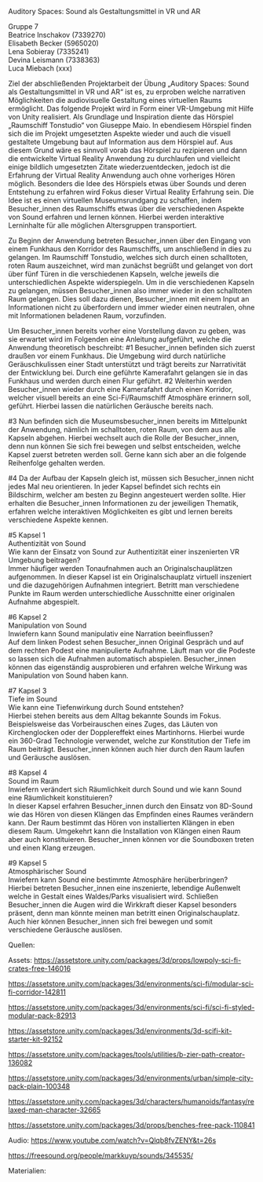 Auditory Spaces: Sound als Gestaltungsmittel in VR und AR <br>

Gruppe 7 <br>
Beatrice Inschakov (7339270) <br>
Elisabeth Becker (5965020) <br>
Lena Sobieray (7335241) <br>
Devina Leismann (7338363) <br>
Luca Miebach (xxx) <br>

Ziel der abschließenden Projektarbeit der Übung „Auditory Spaces: Sound als Gestaltungsmittel in VR und AR“ ist es, zu erproben welche narrativen Möglichkeiten die audiovisuelle Gestaltung eines virtuellen Raums ermöglicht. Das folgende Projekt wird in Form einer VR-Umgebung mit Hilfe von Unity realisiert. Als Grundlage und Inspiration diente das Hörspiel „Raumschiff Tonstudio“ von Giuseppe Maio. In ebendiesem Hörspiel finden sich die im Projekt umgesetzten Aspekte wieder und auch die visuell gestaltete Umgebung baut auf Information aus dem Hörspiel auf. Aus diesem Grund wäre es sinnvoll vorab das Hörspiel zu rezipieren und dann die entwickelte Virtual Reality Anwendung zu durchlaufen und vielleicht einige bildlich umgesetzten Zitate wiederzuentdecken, jedoch ist die Erfahrung der Virtual Reality Anwendung auch ohne vorheriges Hören möglich.
Besonders die Idee des Hörspiels etwas über Sounds und deren Entstehung zu erfahren wird Fokus dieser Virtual Reality Erfahrung sein. Die Idee ist es einen virtuellen Museumsrundgang zu schaffen, indem Besucher_innen des Raumschiffs etwas über die verschiedenen Aspekte von Sound erfahren und lernen können. Hierbei werden interaktive Lerninhalte für alle möglichen Altersgruppen transportiert.

Zu Beginn der Anwendung betreten Besucher_innen über den Eingang von einem Funkhaus den Korridor des Raumschiffs, um anschließend in dies zu gelangen. Im Raumschiff Tonstudio, welches sich durch einen schalltoten, roten Raum auszeichnet, wird man zunächst begrüßt und gelanget von dort über fünf Türen in die verschiedenen Kapseln, welche jeweils die unterschiedlichen Aspekte widerspiegeln. Um in die verschiedenen Kapseln zu gelangen, müssen Besucher_innen also immer wieder in den schalltoten Raum gelangen. Dies soll dazu dienen, Besucher_innen mit einem Input an Informationen nicht zu überfordern und immer wieder einen neutralen, ohne mit Informationen beladenen Raum, vorzufinden. 

Um Besucher_innen bereits vorher eine Vorstellung davon zu geben, was sie erwartet wird im Folgenden eine Anleitung aufgeführt, welche die Anwendung theoretisch beschreibt:
#1 Besucher_innen befinden sich zuerst draußen vor einem Funkhaus. Die Umgebung wird durch natürliche Geräuschkulissen einer Stadt unterstützt und trägt bereits zur Narrativität der Entwicklung bei. Durch eine geführte Kamerafahrt gelangen sie in das Funkhaus und werden durch einen Flur geführt.
#2 Weiterhin werden Besucher_innen wieder durch eine Kamerafahrt durch einen Korridor, welcher visuell bereits an eine Sci-Fi/Raumschiff Atmosphäre erinnern soll, geführt. Hierbei lassen die natürlichen Geräusche bereits nach.

#3 Nun befinden sich die Museumsbesucher_innen bereits im Mittelpunkt der Anwendung, nämlich im schalltoten, roten Raum, von dem aus alle Kapseln abgehen. Hierbei wechselt auch die Rolle der Besucher_innen, denn nun können Sie sich frei bewegen und selbst entscheiden, welche Kapsel zuerst betreten werden soll. Gerne kann sich aber an die folgende Reihenfolge gehalten werden. 

#4 Da der Aufbau der Kapseln gleich ist, müssen sich Besucher_innen nicht jedes Mal neu orientieren. In jeder Kapsel befindet sich rechts ein Bildschirm, welcher am besten zu Beginn angesteuert werden sollte. Hier erhalten die Besucher_innen Informationen zu der jeweiligen Thematik, erfahren welche interaktiven Möglichkeiten es gibt und lernen bereits verschiedene Aspekte kennen.  

#5 Kapsel 1 <br> Authentizität von Sound  <br>
Wie kann der Einsatz von Sound zur Authentizität einer inszenierten VR Umgebung beitragen?  <br>
Immer häufiger werden Tonaufnahmen auch an Originalschauplätzen aufgenommen. In dieser Kapsel ist ein Originalschauplatz virtuell inszeniert und die dazugehörigen Aufnahmen integriert. Betritt man verschiedene Punkte im Raum werden unterschiedliche Ausschnitte einer originalen Aufnahme abgespielt. 

#6 Kapsel 2  <br> Manipulation von Sound  <br>
Inwiefern kann Sound manipulativ eine Narration beeinflussen?  <br>
Auf dem linken Podest sehen Besucher_innen Original Gespräch und auf dem rechten Podest eine manipulierte Aufnahme. Läuft man vor die Podeste so lassen sich die Aufnahmen automatisch abspielen. Besucher_innen können das eigenständig ausprobieren und erfahren welche Wirkung was Manipulation von Sound haben kann.

#7 Kapsel 3  <br> Tiefe im Sound  <br>
Wie kann eine Tiefenwirkung durch Sound entstehen? <br>
Hierbei stehen bereits aus dem Alltag bekannte Sounds im Fokus. Beispielsweise das Vorbeirauschen eines Zuges, das Läuten von Kirchenglocken oder der Dopplereffekt eines Martinhorns. Hierbei wurde ein 360-Grad Technologie verwendet, welche zur Konstitution der Tiefe im Raum beiträgt. Besucher_innen können auch hier durch den Raum laufen und Geräusche auslösen. 

#8 Kapsel 4  <br> Sound im Raum  <br>
Inwiefern verändert sich Räumlichkeit durch Sound und wie kann Sound eine Räumlichkeit konstituieren?  <br> In dieser Kapsel erfahren Besucher_innen durch den Einsatz von 8D-Sound wie das Hören von diesen Klängen das Empfinden eines Raumes verändern kann. Der Raum bestimmt das Hören von installierten Klängen in eben diesem Raum. Umgekehrt kann die Installation von Klängen einen Raum aber auch konstituieren. Besucher_innen können vor die Soundboxen treten und einen Klang erzeugen. 

#9 Kapsel 5  <br> Atmosphärischer Sound  <br>
Inwiefern kann Sound eine bestimmte Atmosphäre herüberbringen?  <br>
Hierbei betreten Besucher_innen eine inszenierte, lebendige Außenwelt welche in Gestalt eines Waldes/Parks visualisiert wird. Schließen Besucher_innen die Augen wird die Wirkkraft dieser Kapsel besonders präsent, denn man könnte meinen man betritt einen Originalschauplatz. Auch hier können Besucher_innen sich frei bewegen und somit verschiedene Geräusche auslösen.


Quellen:

Assets:
https://assetstore.unity.com/packages/3d/props/lowpoly-sci-fi-crates-free-146016

https://assetstore.unity.com/packages/3d/environments/sci-fi/modular-sci-fi-corridor-142811

https://assetstore.unity.com/packages/3d/environments/sci-fi/sci-fi-styled-modular-pack-82913

https://assetstore.unity.com/packages/3d/environments/3d-scifi-kit-starter-kit-92152

https://assetstore.unity.com/packages/tools/utilities/b-zier-path-creator-136082

https://assetstore.unity.com/packages/3d/environments/urban/simple-city-pack-plain-100348

https://assetstore.unity.com/packages/3d/characters/humanoids/fantasy/relaxed-man-character-32665

https://assetstore.unity.com/packages/3d/props/benches-free-pack-110841




Audio:
https://www.youtube.com/watch?v=Qlqb8fvZENY&t=26s

https://freesound.org/people/markkuyp/sounds/345535/



Materialien:

